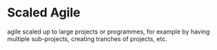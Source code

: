 # Scaled Agile


agile scaled up to large projects or programmes, for example by having
multiple sub-projects, creating tranches of projects, etc.

